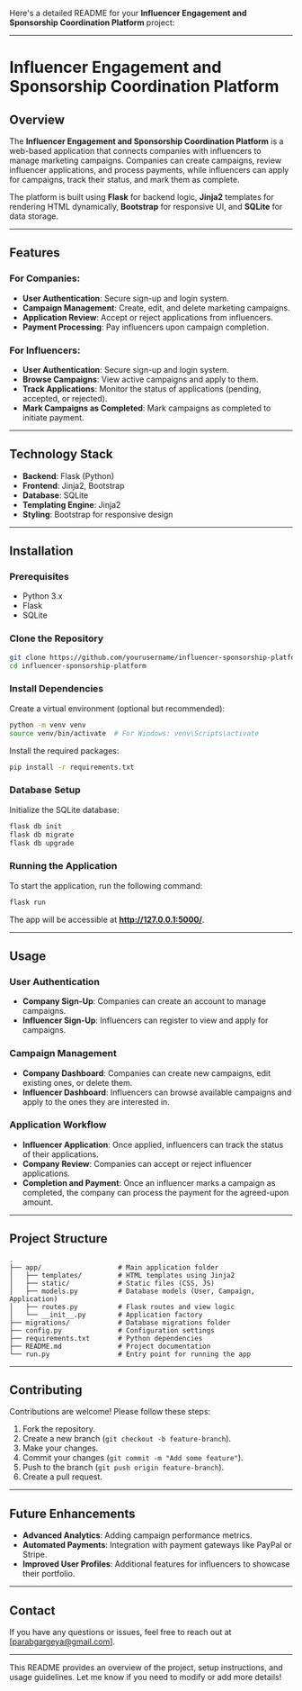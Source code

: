 Here's a detailed README for your **Influencer Engagement and Sponsorship Coordination Platform** project:

---

# **Influencer Engagement and Sponsorship Coordination Platform**

## Overview
The **Influencer Engagement and Sponsorship Coordination Platform** is a web-based application that connects companies with influencers to manage marketing campaigns. Companies can create campaigns, review influencer applications, and process payments, while influencers can apply for campaigns, track their status, and mark them as complete.

The platform is built using **Flask** for backend logic, **Jinja2** templates for rendering HTML dynamically, **Bootstrap** for responsive UI, and **SQLite** for data storage.

---

## Features
### For Companies:
- **User Authentication**: Secure sign-up and login system.
- **Campaign Management**: Create, edit, and delete marketing campaigns.
- **Application Review**: Accept or reject applications from influencers.
- **Payment Processing**: Pay influencers upon campaign completion.

### For Influencers:
- **User Authentication**: Secure sign-up and login system.
- **Browse Campaigns**: View active campaigns and apply to them.
- **Track Applications**: Monitor the status of applications (pending, accepted, or rejected).
- **Mark Campaigns as Completed**: Mark campaigns as completed to initiate payment.

---

## Technology Stack
- **Backend**: Flask (Python)
- **Frontend**: Jinja2, Bootstrap
- **Database**: SQLite
- **Templating Engine**: Jinja2
- **Styling**: Bootstrap for responsive design

---

## Installation

### Prerequisites
- Python 3.x
- Flask
- SQLite

### Clone the Repository
```bash
git clone https://github.com/yourusername/influencer-sponsorship-platform.git
cd influencer-sponsorship-platform
```

### Install Dependencies
Create a virtual environment (optional but recommended):
```bash
python -m venv venv
source venv/bin/activate  # For Windows: venv\Scripts\activate
```

Install the required packages:
```bash
pip install -r requirements.txt
```

### Database Setup
Initialize the SQLite database:
```bash
flask db init
flask db migrate
flask db upgrade
```

### Running the Application
To start the application, run the following command:
```bash
flask run
```

The app will be accessible at **http://127.0.0.1:5000/**.

---

## Usage

### User Authentication
- **Company Sign-Up**: Companies can create an account to manage campaigns.
- **Influencer Sign-Up**: Influencers can register to view and apply for campaigns.

### Campaign Management
- **Company Dashboard**: Companies can create new campaigns, edit existing ones, or delete them.
- **Influencer Dashboard**: Influencers can browse available campaigns and apply to the ones they are interested in.

### Application Workflow
- **Influencer Application**: Once applied, influencers can track the status of their applications.
- **Company Review**: Companies can accept or reject influencer applications.
- **Completion and Payment**: Once an influencer marks a campaign as completed, the company can process the payment for the agreed-upon amount.

---

## Project Structure

```
.
├── app/                   # Main application folder
│   ├── templates/         # HTML templates using Jinja2
│   ├── static/            # Static files (CSS, JS)
│   ├── models.py          # Database models (User, Campaign, Application)
│   ├── routes.py          # Flask routes and view logic
│   └── __init__.py        # Application factory
├── migrations/            # Database migrations folder
├── config.py              # Configuration settings
├── requirements.txt       # Python dependencies
├── README.md              # Project documentation
└── run.py                 # Entry point for running the app
```

---

## Contributing

Contributions are welcome! Please follow these steps:

1. Fork the repository.
2. Create a new branch (`git checkout -b feature-branch`).
3. Make your changes.
4. Commit your changes (`git commit -m "Add some feature"`).
5. Push to the branch (`git push origin feature-branch`).
6. Create a pull request.

---

## Future Enhancements
- **Advanced Analytics**: Adding campaign performance metrics.
- **Automated Payments**: Integration with payment gateways like PayPal or Stripe.
- **Improved User Profiles**: Additional features for influencers to showcase their portfolio.

---

## Contact
If you have any questions or issues, feel free to reach out at [parabgargeya@gmail.com].

---

This README provides an overview of the project, setup instructions, and usage guidelines. Let me know if you need to modify or add more details!
